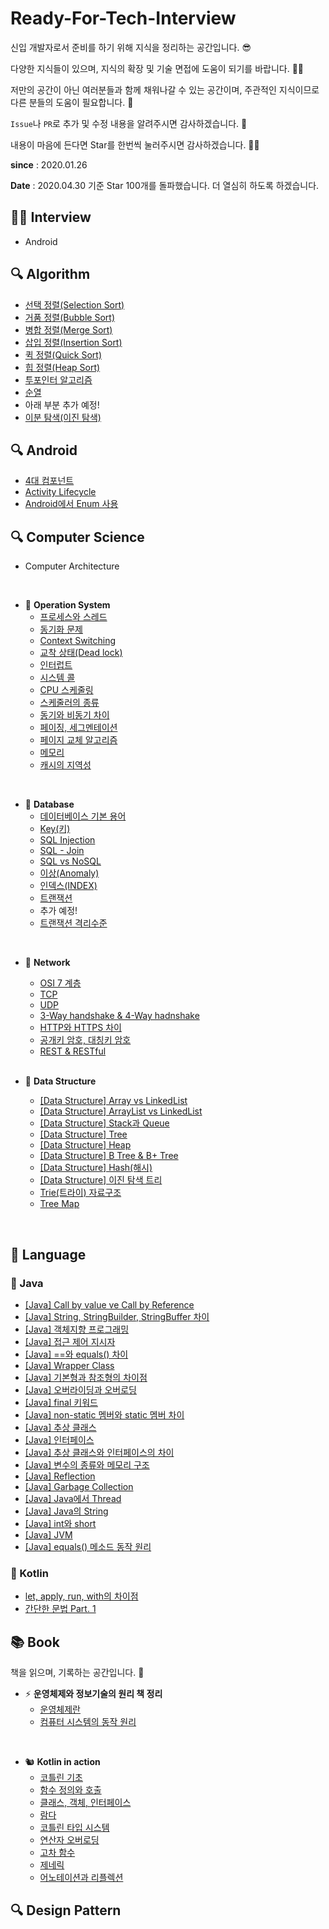 # Ready-For-Tech-Interview
신입 개발자로서 준비를 하기 위해 지식을 정리하는 공간입니다. 😎

다양한 지식들이 있으며, 지식의 확장 및 기술 면접에 도움이 되기를 바랍니다. 👨‍💻

저만의 공간이 아닌 여러분들과 함께 채워나갈 수 있는 공간이며, 주관적인 지식이므로 다른 분들의 도움이 필요합니다. 🙏

`Issue`나 `PR`로 추가 및 수정 내용을 알려주시면 감사하겠습니다. 🙌

내용이 마음에 든다면 Star를 한번씩 눌러주시면 감사하겠습니다. 🙇‍♂️

**since** : 2020.01.26

**Date** : 2020.04.30 기준 Star 100개를 돌파했습니다. 더 열심히 하도록 하겠습니다. 

## 👨‍⚕️ Interview

- Android


## 🔍 Algorithm
- [선택 정렬(Selection Sort)](https://github.com/WooVictory/Ready-For-Tech-Interview/blob/master/Algorithm/%EC%84%A0%ED%83%9D%20%EC%A0%95%EB%A0%AC(Selection%20Sort).md)
- [거품 정렬(Bubble Sort)](https://github.com/WooVictory/Ready-For-Tech-Interview/blob/master/Algorithm/%EA%B1%B0%ED%92%88%20%EC%A0%95%EB%A0%AC(Bubble%20Sort).md)
- [병합 정렬(Merge Sort)](https://github.com/WooVictory/Ready-For-Tech-Interview/blob/master/Algorithm/%EB%B3%91%ED%95%A9%20%EC%A0%95%EB%A0%AC(Merge%20Sort).md)
- [삽입 정렬(Insertion Sort)](https://github.com/WooVictory/Ready-For-Tech-Interview/blob/master/Algorithm/%EC%82%BD%EC%9E%85%20%EC%A0%95%EB%A0%AC(Insertion%20Sort).md)
- [퀵 정렬(Quick Sort)](https://github.com/WooVictory/Ready-For-Tech-Interview/blob/master/Algorithm/%ED%80%B5%20%EC%A0%95%EB%A0%AC(Quick%20Sort).md)
- [힙 정렬(Heap Sort)](https://github.com/WooVictory/Ready-For-Tech-Interview/blob/master/Algorithm/%ED%9E%99%20%EC%A0%95%EB%A0%AC(Heap%20Sort).md)
 - [투포인터 알고리즘](https://github.com/WooVictory/Ready-For-Tech-Interview/blob/master/Algorithm/%ED%88%AC%ED%8F%AC%EC%9D%B8%ED%84%B0%20%EC%95%8C%EA%B3%A0%EB%A6%AC%EC%A6%98.md)
 - [순열](https://github.com/WooVictory/Ready-For-Tech-Interview/blob/master/Algorithm/%EC%88%9C%EC%97%B4%20%EA%B5%AC%ED%95%98%EA%B8%B0.md)
 - 아래 부분 추가 예정!
 - [이분 탐색(이진 탐색)]()

## 🔍 Android
- [4대 컴포넌트](https://github.com/WooVictory/Ready-For-Tech-Interview/blob/master/Android/4%EB%8C%80%20%EC%BB%B4%ED%8F%AC%EB%84%8C%ED%8A%B8.md)
- [Activity Lifecycle](https://github.com/WooVictory/Ready-For-Tech-Interview/blob/master/Android/Activity%20Lifecycle.md)
- [Android에서 Enum 사용](https://github.com/WooVictory/Ready-For-Tech-Interview/blob/master/Android/Android%EC%97%90%EC%84%9C%20Enum%20%EC%82%AC%EC%9A%A9.md)

## 🔍 Computer Science

- Computer Architecture

<br>

- 🙉 **Operation System**
  - [프로세스와 스레드](https://github.com/WooVictory/Ready-For-Tech-Interview/blob/master/Operating%20System/%ED%94%84%EB%A1%9C%EC%84%B8%EC%8A%A4%EC%99%80%20%EC%8A%A4%EB%A0%88%EB%93%9C.md)
  - [동기화 문제](https://github.com/WooVictory/Ready-For-Tech-Interview/blob/master/Operating%20System/%EB%8F%99%EA%B8%B0%ED%99%94%20%EB%AC%B8%EC%A0%9C.md)
  - [Context Switching](https://github.com/WooVictory/Ready-For-Tech-Interview/blob/master/Operating%20System/Context%20Switching.md)
  - [교착 상태(Dead lock)]()
  - [인터럽트]()
  - [시스템 콜]()
  - [CPU 스케줄링]()
  - [스케줄러의 종류]()
  - [동기와 비동기 차이]()
  - [페이징, 세그멘테이션]()
  - [페이지 교체 알고리즘]()
  - [메모리]()
  - [캐시의 지역성]()
  

<br>

- 💊 **Database**
  - [데이터베이스 기본 용어](https://github.com/WooVictory/Ready-For-Tech-Interview/blob/master/Database/%EB%8D%B0%EC%9D%B4%ED%84%B0%EB%B2%A0%EC%9D%B4%EC%8A%A4%20%EA%B8%B0%EB%B3%B8%20%EC%9A%A9%EC%96%B4.md)
  - [Key(키)](https://github.com/WooVictory/Ready-For-Tech-Interview/blob/master/Database/Key(%ED%82%A4).md)
  - [SQL Injection](https://github.com/WooVictory/Ready-For-Tech-Interview/blob/master/Database/SQL%20-%20Injection.md)
  - [SQL - Join](https://github.com/WooVictory/Ready-For-Tech-Interview/blob/master/Database/SQL%20-%20Join.md)
  - [SQL vs NoSQL](https://github.com/WooVictory/Ready-For-Tech-Interview/blob/master/Database/SQL%20vs%20NoSQL.md)
  - [이상(Anomaly)](https://github.com/WooVictory/Ready-For-Tech-Interview/blob/master/Database/%EC%9D%B4%EC%83%81(Anomaly).md)
  - [인덱스(INDEX)](https://github.com/WooVictory/Ready-For-Tech-Interview/blob/master/Database/%EC%9D%B8%EB%8D%B1%EC%8A%A4(INDEX).md)
  - [트랜잭션](https://github.com/WooVictory/Ready-For-Tech-Interview/blob/master/Database/%ED%8A%B8%EB%9E%9C%EC%9E%AD%EC%85%98.md)
  - 추가 예정!
  - [트랜잭션 격리수준]()

<br>

- 🧲 **Network**
  - [OSI 7 계층](https://github.com/WooVictory/Ready-For-Tech-Interview/blob/master/Network/OSI%207%20%EA%B3%84%EC%B8%B5.md)
  - [TCP](https://github.com/WooVictory/Ready-For-Tech-Interview/blob/master/Network/TCP.md)
  - [UDP](https://github.com/WooVictory/Ready-For-Tech-Interview/blob/master/Network/UDP.md)
  - [3-Way handshake & 4-Way hadnshake](https://github.com/WooVictory/Ready-For-Tech-Interview/blob/master/Network/3%20way%20handshake.md)
  - [HTTP와 HTTPS 차이](https://github.com/WooVictory/Ready-For-Tech-Interview/blob/master/Network/HTTP%2C%20HTTPS.md)
  - [공개키 암호, 대칭키 암호](https://github.com/WooVictory/Ready-For-Tech-Interview/blob/master/Network/%EA%B3%B5%EA%B0%9C%ED%82%A4%20%26%20%EB%8C%80%EC%B9%AD%ED%82%A4.md)
  - [REST & RESTful](https://github.com/WooVictory/Ready-For-Tech-Interview/blob/master/Network/REST%20%26%20RESTful.md)
  
  <br>

- 🚩 **Data Structure**
  - [[Data Structure] Array vs LinkedList](https://github.com/WooVictory/Ready-For-Tech-Interview/blob/master/Data%20Structure/%5BData%20Structure%5D%20Array%20vs%20LinkedList.md)
  - [[Data Structure] ArrayList vs LinkedList](https://github.com/WooVictory/Ready-For-Tech-Interview/blob/master/Data%20Structure/%5BData%20Sturcture%5D%20ArrayList%20vs%20LinkedList.md)
  - [[Data Structure] Stack과 Queue](https://github.com/WooVictory/Ready-For-Tech-Interview/blob/master/Data%20Structure/%5BData%20Structure%5D%20Stack%EA%B3%BC%20Queue.md)
  - [[Data Structure] Tree](https://github.com/WooVictory/Ready-For-Tech-Interview/blob/master/Data%20Structure/%5BData%20Structure%5D%20Tree.md)
  - [[Data Structure] Heap](https://github.com/WooVictory/Ready-For-Tech-Interview/blob/master/Data%20Structure/%5BData%20Structure%5D%20Heap.md)
  - [[Data Structure] B Tree & B+ Tree](https://github.com/WooVictory/Ready-For-Tech-Interview/blob/master/Data%20Structure/%5BData%20Structure%5D%20B%20Tree%20%26%20B%2B%20Tree.md)
  - [[Data Structure] Hash(해시)](https://github.com/WooVictory/Ready-For-Tech-Interview/blob/master/Data%20Structure/%5BData%20Structure%5D%20Hash(%ED%95%B4%EC%8B%9C).md)
  - [[Data Structure] 이진 탐색 트리](https://github.com/WooVictory/Ready-For-Tech-Interview/blob/master/Data%20Structure/%5BData%20Structure%5D%20%EC%9D%B4%EC%A7%84%20%ED%83%90%EC%83%89%20%ED%8A%B8%EB%A6%AC.md)
  - [Trie(트라이) 자료구조](https://github.com/WooVictory/Ready-For-Tech-Interview/blob/master/Data%20Structure/Trie(%ED%8A%B8%EB%9D%BC%EC%9D%B4).md)
  - [Tree Map]()

<br>

## 📌 Language

### 🐫 Java
- [[Java] Call by value ve Call by Reference](https://github.com/WooVictory/Ready-For-Tech-Interview/blob/master/Java/%5BJava%5D%20Call%20by%20Value%20vs%20Call%20by%20Reference.md)
- [[Java] String, StringBuilder, StringBuffer 차이](https://github.com/WooVictory/Ready-For-Tech-Interview/blob/master/Java/%5BJava%5D%20String%2CStringBuilder%2CStringBuffer%20%EC%B0%A8%EC%9D%B4.md)
- [[Java] 객체지향 프로그래밍](https://github.com/WooVictory/Ready-For-Tech-Interview/blob/master/Java/%5BJava%5D%20%EA%B0%9D%EC%B2%B4%EC%A7%80%ED%96%A5%20%ED%94%84%EB%A1%9C%EA%B7%B8%EB%9E%98%EB%B0%8D%20%EA%B0%9C%EB%85%90.md)
- [[Java] 접근 제어 지시자](https://github.com/WooVictory/Ready-For-Tech-Interview/blob/master/Java/%5BJava%5D%20%EC%A0%91%EA%B7%BC%20%EC%A0%9C%EC%96%B4%20%EC%A7%80%EC%8B%9C%EC%9E%90.md)
- [[Java] ==와 equals() 차이](https://github.com/WooVictory/Ready-For-Tech-Interview/blob/master/Java/%5BJava%5D%20%3D%3D%EC%99%80%20equals()%20%EC%B0%A8%EC%9D%B4.md)
- [[Java] Wrapper Class](https://github.com/WooVictory/Ready-For-Tech-Interview/blob/master/Java/%5BJava%5D%20Wrapper%20Class.md)
- [[Java] 기본형과 참조형의 차이점](https://github.com/WooVictory/Ready-For-Tech-Interview/blob/master/Java/%5BJava%5D%20%EA%B8%B0%EB%B3%B8%ED%98%95%EA%B3%BC%20%EC%B0%B8%EC%A1%B0%ED%98%95%EC%9D%98%20%EC%B0%A8%EC%9D%B4%EC%A0%90.md)
- [[Java] 오버라이딩과 오버로딩](https://github.com/WooVictory/Ready-For-Tech-Interview/blob/master/Java/%5BJava%5D%20%EC%98%A4%EB%B2%84%EB%9D%BC%EC%9D%B4%EB%94%A9%EA%B3%BC%20%EC%98%A4%EB%B2%84%EB%A1%9C%EB%94%A9.md)
- [[Java] final 키워드](https://github.com/WooVictory/Ready-For-Tech-Interview/blob/master/Java/%5BJava%5D%20final%20%ED%82%A4%EC%9B%8C%EB%93%9C.md)
- [[Java] non-static 멤버와 static 멤버 차이](https://github.com/WooVictory/Ready-For-Tech-Interview/blob/master/Java/%5BJava%5D%20non-static%20%EB%A9%A4%EB%B2%84%EC%99%80%20static%20%EB%A9%A4%EB%B2%84%EC%9D%98%20%EC%B0%A8%EC%9D%B4.md)
- [[Java] 추상 클래스](https://github.com/WooVictory/Ready-For-Tech-Interview/blob/master/Java/%5BJava%5D%20%EC%B6%94%EC%83%81%20%ED%81%B4%EB%9E%98%EC%8A%A4.md)
- [[Java] 인터페이스](https://github.com/WooVictory/Ready-For-Tech-Interview/blob/master/Java/%5BJava%5D%20%EC%9D%B8%ED%84%B0%ED%8E%98%EC%9D%B4%EC%8A%A4.md)
- [[Java] 추상 클래스와 인터페이스의 차이](https://github.com/WooVictory/Ready-For-Tech-Interview/blob/master/Java/%5BJava%5D%20%EC%B6%94%EC%83%81%20%ED%81%B4%EB%9E%98%EC%8A%A4%EC%99%80%20%EC%9D%B8%ED%84%B0%ED%8E%98%EC%9D%B4%EC%8A%A4%EC%9D%98%20%EC%B0%A8%EC%9D%B4.md)
- [[Java] 변수의 종류와 메모리 구조](https://github.com/WooVictory/Ready-For-Tech-Interview/blob/master/Java/%5BJava%5D%20%EB%B3%80%EC%88%98%EC%9D%98%20%EC%A2%85%EB%A5%98%EC%99%80%20%EB%A9%94%EB%AA%A8%EB%A6%AC%20%EA%B5%AC%EC%A1%B0.md)
- [[Java] Reflection](https://github.com/WooVictory/Ready-For-Tech-Interview/blob/master/Java/%5BJava%5D%20Reflection.md)
- [[Java] Garbage Collection](https://github.com/WooVictory/Ready-For-Tech-Interview/blob/master/Java/%5BJava%5D%20Garbage%20Collection.md)
- [[Java] Java에서 Thread](https://github.com/WooVictory/Ready-For-Tech-Interview/blob/master/Java/%5BJava%5D%20Java%EC%97%90%EC%84%9C%20Thread.md)
- [[Java] Java의 String](https://github.com/WooVictory/Ready-For-Tech-Interview/blob/master/Java/%5BJava%5D%20Java%EC%9D%98%20String.md)
- [[Java] int와 short](https://github.com/WooVictory/Ready-For-Tech-Interview/blob/master/Java/%5BJava%5D%20int%EC%99%80%20short.md)
- [[Java] JVM](https://github.com/WooVictory/Ready-For-Tech-Interview/blob/master/Java/%5BJava%5D%20JVM.md)
- [[Java] equals() 메소드 동작 원리](https://github.com/WooVictory/Ready-For-Tech-Interview/blob/master/Java/%5BJava%5D%20equals()%20%EB%A9%94%EC%86%8C%EB%93%9C%20%EB%8F%99%EC%9E%91%20%EC%9B%90%EB%A6%AC.md)

### 🐬 Kotlin
- [let, apply, run, with의 차이점](https://github.com/WooVictory/Ready-For-Tech-Interview/blob/master/Kotlin/%EB%B2%94%EC%9C%84%20%EC%A7%80%EC%A0%95%20%ED%95%A8%EC%88%98.md)
- [간단한 문법 Part. 1](https://github.com/WooVictory/Ready-For-Tech-Interview/blob/master/Kotlin/%EC%BD%94%ED%8B%80%EB%A6%B0-%EA%B0%84%EB%8B%A8%ED%95%9C%20%EA%B0%9C%EB%85%90.md)


## 📚 Book
책을 읽으며, 기록하는 공간입니다. 📖
- ⚡️ **운영체제와 정보기술의 원리 책 정리**
  - [운영체제란](https://github.com/WooVictory/Ready-For-Tech-Interview/blob/master/OS/%EC%9A%B4%EC%98%81%EC%B2%B4%EC%A0%9C%EB%9E%80.md)
  - [컴퓨터 시스템의 동작 원리](https://github.com/WooVictory/Ready-For-Tech-Interview/blob/master/OS/%EC%BB%B4%ED%93%A8%ED%84%B0%20%EC%8B%9C%EC%8A%A4%ED%85%9C%EC%9D%98%20%EB%8F%99%EC%9E%91%20%EC%9B%90%EB%A6%AC.md)

<br>

- 🐿 **Kotlin in action**
  - [코틀린 기초](https://github.com/TEAM-ASC/Kotlin/blob/master/Chapter2.%EC%BD%94%ED%8B%80%EB%A6%B0%20%EA%B8%B0%EC%B4%88/Basic.md)
  - [함수 정의와 호출](https://github.com/TEAM-ASC/Kotlin/blob/master/Chapter3.%ED%95%A8%EC%88%98%20%EC%A0%95%EC%9D%98%EC%99%80%20%ED%98%B8%EC%B6%9C/Chapter3.%ED%95%A8%EC%88%98%20%EC%A0%95%EC%9D%98%EC%99%80%20%ED%98%B8%EC%B6%9C.md)
  - [클래스, 객체, 인터페이스](https://github.com/TEAM-ASC/Kotlin/blob/master/Chapter4.%ED%81%B4%EB%9E%98%EC%8A%A4%2C%EA%B0%9D%EC%B2%B4%2C%EC%9D%B8%ED%84%B0%ED%8E%98%EC%9D%B4%EC%8A%A4/4%EC%9E%A5.md)
  - [람다](https://github.com/TEAM-ASC/Kotlin/blob/master/Chapter5.%EB%9E%8C%EB%8B%A4%EB%A1%9C%20%ED%94%84%EB%A1%9C%EA%B7%B8%EB%9E%98%EB%B0%8D/lamda.md)
  - [코틀린 타입 시스템](https://github.com/TEAM-ASC/Kotlin/blob/master/Chapter6.%20%EC%BD%94%ED%8B%80%EB%A6%B0%20%ED%83%80%EC%9E%85%20%EC%8B%9C%EC%8A%A4%ED%85%9C/Chapter6.%20%EC%BD%94%ED%8B%80%EB%A6%B0%20%ED%83%80%EC%9E%85%20%EC%8B%9C%EC%8A%A4%ED%85%9C.md)
  - [연산자 오버로딩](https://github.com/TEAM-ASC/Kotlin/blob/master/Chapter7.%EC%97%B0%EC%82%B0%EC%9E%90%20%EC%98%A4%EB%B2%84%EB%A1%9C%EB%94%A9/7%EC%9E%A5.md)
  - [고차 함수](https://github.com/TEAM-ASC/Kotlin/blob/master/Chapter8.%EA%B3%A0%EC%B0%A8%20%ED%95%A8%EC%88%98_%ED%8C%8C%EB%9D%BC%EB%AF%B8%ED%84%B0%EC%99%80%20%EB%B0%98%ED%99%98%20%EA%B0%92%EC%9C%BC%EB%A1%9C%20%EB%9E%8C%EB%8B%A4%20%EC%82%AC%EC%9A%A9/high%20order%20function.md)
  - [제네릭](https://github.com/TEAM-ASC/Kotlin/blob/master/Chapter9.%20%EC%A0%9C%EB%84%A4%EB%A6%AD%EC%8A%A4/Chapter9.%20%EC%A0%9C%EB%84%A4%EB%A6%AD%EC%8A%A4(Generics).md)
  - [어노테이션과 리플렉션](https://github.com/TEAM-ASC/Kotlin/blob/master/Chapter10.%20%EC%96%B4%EB%85%B8%ED%85%8C%EC%9D%B4%EC%85%98%EA%B3%BC%20%EB%A6%AC%ED%94%8C%EB%A0%89%EC%85%98/10%EC%9E%A5.md)

## 🔍 Design Pattern



